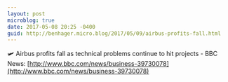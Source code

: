 ```yaml
---
layout: post
microblog: true
date: 2017-05-08 20:25 -0400
guid: http://benhager.micro.blog/2017/05/09/airbus-profits-fall.html
---
```

🛩 Airbus profits fall as technical problems continue to hit projects - BBC News: [http://www.bbc.com/news/business-39730078](http://www.bbc.com/news/business-39730078)
